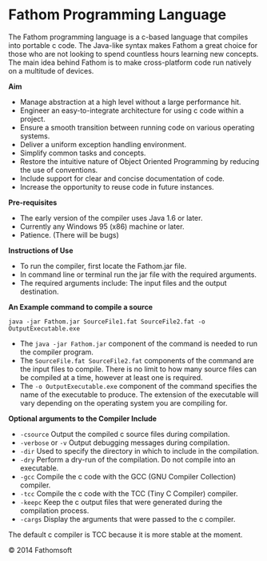 Fathom Programming Language
===========================

The Fathom programming language is a c-based language that compiles into portable c code. The Java-like syntax makes Fathom a great choice for those who are not looking to spend countless hours learning new concepts. The main idea behind Fathom is to make cross-platform code run natively on a multitude of devices.



__Aim__

  * Manage abstraction at a high level without a large performance hit.
  * Engineer an easy-to-integrate architecture for using c code within a project.
  * Ensure a smooth transition between running code on various operating systems.
  * Deliver a uniform exception handling environment.
  * Simplify common tasks and concepts.
  * Restore the intuitive nature of Object Oriented Programming by reducing the use of conventions.
  * Include support for clear and concise documentation of code.
  * Increase the opportunity to reuse code in future instances.



__Pre-requisites__

  * The early version of the compiler uses Java 1.6 or later.
  * Currently any Windows 95 (x86) machine or later.
  * Patience. (There will be bugs)



__Instructions of Use__

  * To run the compiler, first locate the Fathom.jar file.
  * In command line or terminal run the jar file with the required arguments.
  * The required arguments include: The input files and the output destination.



__An Example command to compile a source__

`java -jar Fathom.jar SourceFile1.fat SourceFile2.fat -o OutputExecutable.exe`

  * The `java -jar Fathom.jar` component of the command is needed to run the compiler program.
  * The `SourceFile.fat SourceFile2.fat` components of the command are the input files to compile. There is no limit to how many source files can be compiled at a time, however at least one is required.
  * The `-o OutputExecutable.exe` component of the command specifies the name of the executable to produce. The extension of the executable will vary depending on the operating system you are compiling for.



__Optional arguments to the Compiler Include__

  * `-csource` Output the compiled c source files during compilation.
  * `-verbose` or `-v` Output debugging messages during compilation.
  * `-dir` Used to specify the directory in which to include in the compilation.
  * `-dry` Perform a dry-run of the compilation. Do not compile into an executable.
  * `-gcc` Compile the c code with the GCC (GNU Compiler Collection) compiler.
  * `-tcc` Compile the c code with the TCC (Tiny C Compiler) compiler.
  * `-keepc` Keep the c output files that were generated during the compilation process.
  * `-cargs` Display the arguments that were passed to the c compiler.

The default c compiler is TCC because it is more stable at the moment.

© 2014 Fathomsoft
